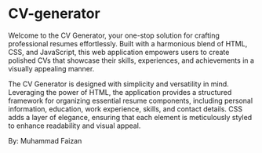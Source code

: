 # CV-generator
Welcome to the CV Generator, your one-stop solution for crafting professional resumes effortlessly. Built with a harmonious blend of HTML, CSS, and JavaScript, this web application empowers users to create polished CVs that showcase their skills, experiences, and achievements in a visually appealing manner.

The CV Generator is designed with simplicity and versatility in mind. Leveraging the power of HTML, the application provides a structured framework for organizing essential resume components, including personal information, education, work experience, skills, and contact details. CSS adds a layer of elegance, ensuring that each element is meticulously styled to enhance readability and visual appeal.

By: Muhammad Faizan
